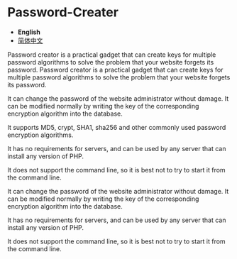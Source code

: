# Password-Creater

- **English**
- [简体中文](/README-zh.md)

Password creator is a practical gadget that can create keys for multiple password algorithms to solve the problem that your website forgets its password. Password creator is a practical gadget that can create keys for multiple password algorithms to solve the problem that your website forgets its password.

It can change the password of the website administrator without damage. It can be modified normally by writing the key of the corresponding encryption algorithm into the database.

It supports MD5, crypt, SHA1, sha256 and other commonly used password encryption algorithms.

It has no requirements for servers, and can be used by any server that can install any version of PHP.

It does not support the command line, so it is best not to try to start it from the command line.

It can change the password of the website administrator without damage. It can be modified normally by writing the key of the corresponding encryption algorithm into the database.

It has no requirements for servers, and can be used by any server that can install any version of PHP.

It does not support the command line, so it is best not to try to start it from the command line.
